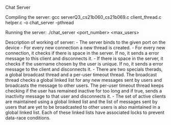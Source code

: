 Chat Server

Compiling the server:
	gcc serverQ3_cs21b060_cs21b069.c client_thread.c helper.c -o chat_server -pthread

Running the server:
	./chat_server <port_number> <max_users> <timeout duration>

Description of working of server:
	- The server binds to the given port on the device
	- For every new connection a new thread is created.
	- For every new connection, it checks if there is space in the server. If no, it sends a error message to this client and disconnects it.
	- If there is space in the server, it checks if the username chosen by the user is unique. If no, it sends a error message to the client and disconnects it.
	- There are two specials therads, a global broadcast thread and a per-user timeout thread. The broadcast thread checks a global linked list for any new messages sent by users and broadcasts the message to other users. The per-user timeout thread keeps checking if the user has remained inactive for too long and if true, sends a inactivity message to that user and disconnects it.
	- The set of active clients are maintained using a global linked list and the list of messages sent by users that are yet to be broadcasted to other users is also maintained in a global linked list. Each of these linked lists have associated locks to prevent data-race conditions.